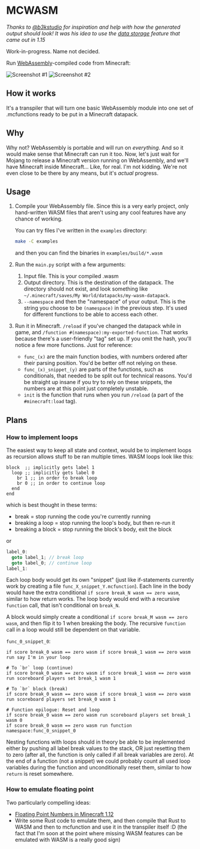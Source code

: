 # MCWASM

*Thanks to [@b3kstudio](https://gitlab.com/b3kstudio) for inspiration and help
with how the generated output should look! It was his idea to use the [data
storage](https://minecraft.gamepedia.com/Commands/data#Storage) feature that
came out in 1.15*

Work-in-progress. Name not decided.

Run [WebAssembly](https://webassembly.org/)-compiled code from Minecraft:

![Screenshot #1](images/screenshot_1.png)
![Screenshot #2](images/screenshot_2.png)

## How it works

It's a transpiler that will turn one basic WebAssembly module into one set of
.mcfunctions ready to be put in a Minecraft datapack.

## Why

Why not? WebAssembly is portable and will run on *everything*. And so it would
make sense that Minecraft can run it too. Now, let's just wait for Mojang to
release a Minecraft version running on WebAssembly, and we'll have Minecraft
inside Minecraft... Like, for real. I'm not kidding. We're not even close to be
there by any means, but it's *actual* progress.

## Usage

1. Compile your WebAssembly file. Since this is a very early project, only
   hand-written WASM files that aren't using any cool features have any chance
   of working.

   You can try files I've written in the `examples` directory:

   ```sh
   make -C examples
   ```

   and then you can find the binaries in `examples/build/*.wasm`

1. Run the `main.py` script with a few arguments:
   1. Input file. This is your compiled .wasm
   1. Output directory. This is the destination of the datapack. The directory
      should not exist, and look something like `~/.minecraft/saves/My
      World/datapacks/my-wasm-datapack`.
   1. `--namespace` and then the "namespace" of your output. This is the string
      you choose to be `(namespace)` in the previous step. It's used for
      different functions to be able to access each other.

1. Run it in Minecraft. `/reload` if you've changed the datapack while in game,
   and `/function #(namespace):my-exported-function`. That works because
   there's a user-friendly "tag" set up. If you omit the hash, you'll notice a
   few more functions. Just for reference:
   - `func_(x)` are the main function bodies, with numbers ordered after their
     parsing position. You'd be better off not relying on these.
   - `func_(x)_snippet_(y)` are parts of the functions, such as conditionals,
     that needed to be split out for technical reasons. You'd be straight up
     insane if you try to rely on these snippets, the numbers are at this point
     just completely unstable.
   - `init` is the function that runs when you run `/reload` (a part of the
     `#minecraft:load` tag).

## Plans

### How to implement loops

The easiest way to keep all state and context, would be to implement loops as
recursion allows stuff to be ran multiple times. WASM loops look like this:

```wasm
block  ;; implicitly gets label 1
  loop ;; implicitly gets label 0
    br 1 ;; in order to break loop
    br 0 ;; in order to continue loop
  end
end
```

which is best thought in these terms:

- break = stop running the code you're currently running
- breaking a loop = stop running the loop's body, but then re-run it
- breaking a block = stop running the block's body, exit the block

or

```c
label_0:
  goto label_1; // break loop
  goto label_0; // continue loop
label_1:
```

Each loop body would get its own "snippet" (just like if-statements currently
work by creating a file `func_X_snippet_Y.mcfunction`). Each line in the body
would have the extra conditional `if score break_N wasm == zero wasm`, similar
to how return works. The loop body would end with a recursive `function` call,
that isn't conditional on `break_N`.

A block would simply create a conditional `if score break_M wasm == zero wasm`,
and then flip it to 1 when breaking the body. The recursive `function` call in
a loop would still be dependent on that variable.

`func_0_snippet_0`:

```mcfunction
if score break_0 wasm == zero wasm if score break_1 wasm == zero wasm run say I'm in your loop

# To `br` loop (continue)
if score break_0 wasm == zero wasm if score break_1 wasm == zero wasm run scoreboard players set break_1 wasm 1

# To `br` block (break)
if score break_0 wasm == zero wasm if score break_1 wasm == zero wasm run scoreboard players set break_0 wasm 1

# Function epilogue: Reset and loop
if score break_0 wasm == zero wasm run scoreboard players set break_1 wasm 0
if score break_0 wasm == zero wasm run function namespace:func_0_snippet_0
```

Nesting functions with loops should in theory be able to be implemented either
by pushing all label break values to the stack, OR just resetting them to zero
(after all, the function is only called if all break variables are zero). At
the end of a function (not a snippet) we could probably count all used loop
variables during the function and unconditionally reset them, similar to how
`return` is reset somewhere.

### How to emulate floating point

Two particularly compelling ideas:

- [Floating Point Numbers in Minecraft 1.12](https://youtu.be/e6OrClOPO_M)
- Write some Rust code to emulate them, and then compile that Rust to WASM and
  then to mcfunction and use it in the transpiler itself :D (the fact that I'm
  soon at the point where missing WASM features can be emulated with WASM is a
  really good sign)
